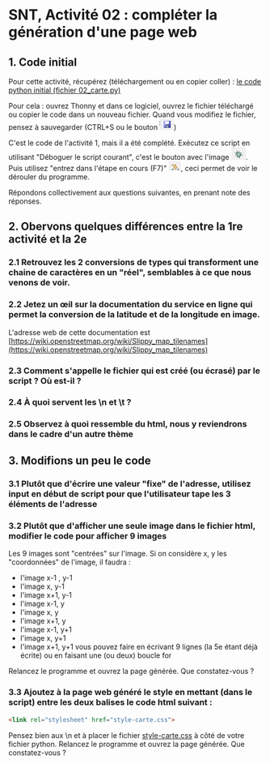 # SNT, Activité 02 : compléter la génération d'une page web

## 1. Code initial
Pour cette activité, récupérez (téléchargement ou en copier coller) : [le code python initial (fichier 02_carte.py)](02_carte.py) 

Pour cela : ouvrez Thonny et dans ce logiciel, ouvrez le fichier téléchargé ou copier le code dans un nouveau fichier.
Quand vous modifiez le fichier, pensez à sauvegarder (CTRL+S ou le bouton ![save.png](../../images/save.png))

C'est le code de l'activité 1, mais il a été complété. 
Exécutez ce script en utilisant "Déboguer le script courant", c'est le bouton avec l'image ![deboguer.png](../../images/deboguer.png). Puis utilisez "entrez dans l'étape en cours (F7)" ![F7.png](../../images/F7.png), ceci permet de voir le dérouler du programme.

Répondons collectivement aux questions suivantes, en prenant note des réponses. 

## 2. Obervons quelques différences entre la 1re activité et la 2e

### 2.1 Retrouvez les 2 conversions de types qui transforment une chaine de caractères en un "réel", semblables à ce que nous venons de voir.
### 2.2 Jetez un œil sur la documentation du service en ligne qui permet la conversion de la latitude et de la longitude en image. 

L'adresse web de cette documentation est [https://wiki.openstreetmap.org/wiki/Slippy_map_tilenames](https://wiki.openstreetmap.org/wiki/Slippy_map_tilenames)

### 2.3 Comment s'appelle le fichier qui est créé (ou écrasé) par le script ? Où est-il ? 
### 2.4 À quoi servent les \n et \t ?
### 2.5 Observez à quoi ressemble du html, nous y reviendrons dans le cadre d'un autre thème

## 3. Modifions un peu le code

### 3.1 Plutôt que d'écrire une valeur "fixe" de l'adresse, utilisez input en début de script pour que l'utilisateur tape les 3 éléments de l'adresse
### 3.2 Plutôt que d'afficher une seule image dans le fichier html, modifier le code pour afficher 9 images
Les 9 images sont "centrées" sur l'image. Si on considère x, y les "coordonnées" de l'image, il faudra : 
 - l'image x-1 , y-1
 - l'image x, y-1 
 - l'image x+1, y-1
 - l'image x-1, y
 - l'image x, y
 - l'image x+1, y
 - l'image x-1, y+1
 - l'image x, y+1
 - l'image x+1, y+1
vous pouvez faire en écrivant 9 lignes (la 5e étant déjà écrite) ou en faisant une (ou deux) boucle for

Relancez le programme et ouvrez la page générée. Que constatez-vous ?

### 3.3 Ajoutez à la page web généré le style en mettant (dans le script) entre les deux balises <head> </head> le code html suivant :  

```html
<link rel="stylesheet" href="style-carte.css">
```
Pensez bien aux \n et à placer le fichier [style-carte.css](style-carte.css) à côté de votre fichier python.
Relancez le programme et ouvrez la page générée. Que constatez-vous ?


